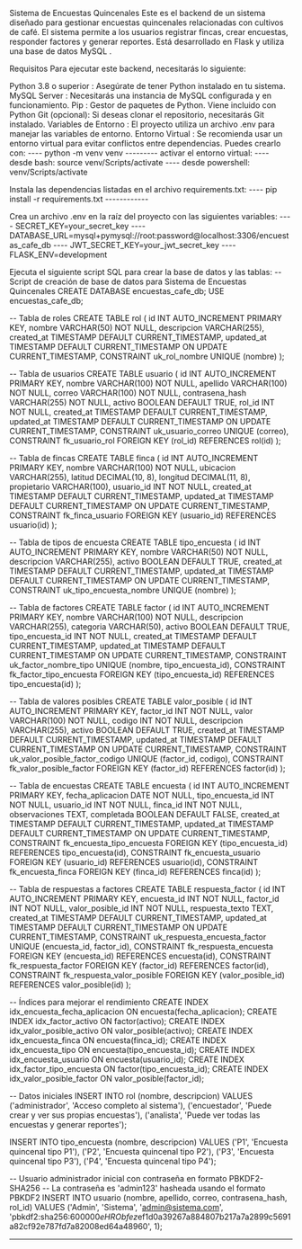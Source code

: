 Sistema de Encuestas Quincenales
Este es el backend de un sistema diseñado para gestionar encuestas quincenales relacionadas con cultivos de café. El sistema permite a los usuarios registrar fincas, crear encuestas, responder factores y generar reportes. Está desarrollado en Flask y utiliza una base de datos MySQL .

Requisitos
Para ejecutar este backend, necesitarás lo siguiente:

Python 3.8 o superior : Asegúrate de tener Python instalado en tu sistema.
MySQL Server : Necesitarás una instancia de MySQL configurada y en funcionamiento.
Pip : Gestor de paquetes de Python. Viene incluido con Python
Git (opcional): Si deseas clonar el repositorio, necesitarás Git instalado.
Variables de Entorno : El proyecto utiliza un archivo .env para manejar las variables de entorno.
Entorno Virtual : Se recomienda usar un entorno virtual para evitar conflictos entre dependencias. Puedes crearlo con: 
----           python -m venv venv             ---------
activar el entorno virtual:
---- desde bash: source venv/Scripts/activate
---- desde powershell: venv/Scripts/activate

Instala las dependencias listadas en el archivo requirements.txt:
----           pip install -r requirements.txt        ------------

Crea un archivo .env en la raíz del proyecto con las siguientes variables:
----         SECRET_KEY=your_secret_key
----         DATABASE_URL=mysql+pymysql://root:password@localhost:3306/encuestas_cafe_db
----         JWT_SECRET_KEY=your_jwt_secret_key
----         FLASK_ENV=development

Ejecuta el siguiente script SQL para crear la base de datos y las tablas:
-- Script de creación de base de datos para Sistema de Encuestas Quincenales
CREATE DATABASE encuestas_cafe_db;
USE encuestas_cafe_db;

-- Tabla de roles
CREATE TABLE rol (
    id INT AUTO_INCREMENT PRIMARY KEY,
    nombre VARCHAR(50) NOT NULL,
    descripcion VARCHAR(255),
    created_at TIMESTAMP DEFAULT CURRENT_TIMESTAMP,
    updated_at TIMESTAMP DEFAULT CURRENT_TIMESTAMP ON UPDATE CURRENT_TIMESTAMP,
    CONSTRAINT uk_rol_nombre UNIQUE (nombre)
);

-- Tabla de usuarios
CREATE TABLE usuario (
    id INT AUTO_INCREMENT PRIMARY KEY,
    nombre VARCHAR(100) NOT NULL,
    apellido VARCHAR(100) NOT NULL,
    correo VARCHAR(100) NOT NULL,
    contrasena_hash VARCHAR(255) NOT NULL,
    activo BOOLEAN DEFAULT TRUE,
    rol_id INT NOT NULL,
    created_at TIMESTAMP DEFAULT CURRENT_TIMESTAMP,
    updated_at TIMESTAMP DEFAULT CURRENT_TIMESTAMP ON UPDATE CURRENT_TIMESTAMP,
    CONSTRAINT uk_usuario_correo UNIQUE (correo),
    CONSTRAINT fk_usuario_rol FOREIGN KEY (rol_id) REFERENCES rol(id)
);

-- Tabla de fincas
CREATE TABLE finca (
    id INT AUTO_INCREMENT PRIMARY KEY,
    nombre VARCHAR(100) NOT NULL,
    ubicacion VARCHAR(255),
    latitud DECIMAL(10, 8),
    longitud DECIMAL(11, 8),
    propietario VARCHAR(100),
    usuario_id INT NOT NULL,
    created_at TIMESTAMP DEFAULT CURRENT_TIMESTAMP,
    updated_at TIMESTAMP DEFAULT CURRENT_TIMESTAMP ON UPDATE CURRENT_TIMESTAMP,
    CONSTRAINT fk_finca_usuario FOREIGN KEY (usuario_id) REFERENCES usuario(id)
);

-- Tabla de tipos de encuesta
CREATE TABLE tipo_encuesta (
    id INT AUTO_INCREMENT PRIMARY KEY,
    nombre VARCHAR(50) NOT NULL,
    descripcion VARCHAR(255),
    activo BOOLEAN DEFAULT TRUE,
    created_at TIMESTAMP DEFAULT CURRENT_TIMESTAMP,
    updated_at TIMESTAMP DEFAULT CURRENT_TIMESTAMP ON UPDATE CURRENT_TIMESTAMP,
    CONSTRAINT uk_tipo_encuesta_nombre UNIQUE (nombre)
);

-- Tabla de factores
CREATE TABLE factor (
    id INT AUTO_INCREMENT PRIMARY KEY,
    nombre VARCHAR(100) NOT NULL,
    descripcion VARCHAR(255),
    categoria VARCHAR(50),
    activo BOOLEAN DEFAULT TRUE,
    tipo_encuesta_id INT NOT NULL,
    created_at TIMESTAMP DEFAULT CURRENT_TIMESTAMP,
    updated_at TIMESTAMP DEFAULT CURRENT_TIMESTAMP ON UPDATE CURRENT_TIMESTAMP,
    CONSTRAINT uk_factor_nombre_tipo UNIQUE (nombre, tipo_encuesta_id),
    CONSTRAINT fk_factor_tipo_encuesta FOREIGN KEY (tipo_encuesta_id) REFERENCES tipo_encuesta(id)
);

-- Tabla de valores posibles
CREATE TABLE valor_posible (
    id INT AUTO_INCREMENT PRIMARY KEY,
    factor_id INT NOT NULL,
    valor VARCHAR(100) NOT NULL,
    codigo INT NOT NULL,
    descripcion VARCHAR(255),
    activo BOOLEAN DEFAULT TRUE,
    created_at TIMESTAMP DEFAULT CURRENT_TIMESTAMP,
    updated_at TIMESTAMP DEFAULT CURRENT_TIMESTAMP ON UPDATE CURRENT_TIMESTAMP,
    CONSTRAINT uk_valor_posible_factor_codigo UNIQUE (factor_id, codigo),
    CONSTRAINT fk_valor_posible_factor FOREIGN KEY (factor_id) REFERENCES factor(id)
);

-- Tabla de encuestas
CREATE TABLE encuesta (
    id INT AUTO_INCREMENT PRIMARY KEY,
    fecha_aplicacion DATE NOT NULL,
    tipo_encuesta_id INT NOT NULL,
    usuario_id INT NOT NULL,
    finca_id INT NOT NULL,
    observaciones TEXT,
    completada BOOLEAN DEFAULT FALSE,
    created_at TIMESTAMP DEFAULT CURRENT_TIMESTAMP,
    updated_at TIMESTAMP DEFAULT CURRENT_TIMESTAMP ON UPDATE CURRENT_TIMESTAMP,
    CONSTRAINT fk_encuesta_tipo_encuesta FOREIGN KEY (tipo_encuesta_id) REFERENCES tipo_encuesta(id),
    CONSTRAINT fk_encuesta_usuario FOREIGN KEY (usuario_id) REFERENCES usuario(id),
    CONSTRAINT fk_encuesta_finca FOREIGN KEY (finca_id) REFERENCES finca(id)
);

-- Tabla de respuestas a factores
CREATE TABLE respuesta_factor (
    id INT AUTO_INCREMENT PRIMARY KEY,
    encuesta_id INT NOT NULL,
    factor_id INT NOT NULL,
    valor_posible_id INT NOT NULL,
    respuesta_texto TEXT,
    created_at TIMESTAMP DEFAULT CURRENT_TIMESTAMP,
    updated_at TIMESTAMP DEFAULT CURRENT_TIMESTAMP ON UPDATE CURRENT_TIMESTAMP,
    CONSTRAINT uk_respuesta_encuesta_factor UNIQUE (encuesta_id, factor_id),
    CONSTRAINT fk_respuesta_encuesta FOREIGN KEY (encuesta_id) REFERENCES encuesta(id),
    CONSTRAINT fk_respuesta_factor FOREIGN KEY (factor_id) REFERENCES factor(id),
    CONSTRAINT fk_respuesta_valor_posible FOREIGN KEY (valor_posible_id) REFERENCES valor_posible(id)
);

-- Índices para mejorar el rendimiento
CREATE INDEX idx_encuesta_fecha_aplicacion ON encuesta(fecha_aplicacion);
CREATE INDEX idx_factor_activo ON factor(activo);
CREATE INDEX idx_valor_posible_activo ON valor_posible(activo);
CREATE INDEX idx_encuesta_finca ON encuesta(finca_id);
CREATE INDEX idx_encuesta_tipo ON encuesta(tipo_encuesta_id);
CREATE INDEX idx_encuesta_usuario ON encuesta(usuario_id);
CREATE INDEX idx_factor_tipo_encuesta ON factor(tipo_encuesta_id);
CREATE INDEX idx_valor_posible_factor ON valor_posible(factor_id);

-- Datos iniciales
INSERT INTO rol (nombre, descripcion) VALUES 
('administrador', 'Acceso completo al sistema'),
('encuestador', 'Puede crear y ver sus propias encuestas'),
('analista', 'Puede ver todas las encuestas y generar reportes');

INSERT INTO tipo_encuesta (nombre, descripcion) VALUES 
('P1', 'Encuesta quincenal tipo P1'),
('P2', 'Encuesta quincenal tipo P2'),
('P3', 'Encuesta quincenal tipo P3'),
('P4', 'Encuesta quincenal tipo P4');

-- Usuario administrador inicial con contraseña en formato PBKDF2-SHA256
-- La contraseña es 'admin123' hasheada usando el formato PBKDF2
INSERT INTO usuario (nombre, apellido, correo, contrasena_hash, rol_id) VALUES 
('Admin', 'Sistema', 'admin@sistema.com', 'pbkdf2:sha256:600000$eHRObfez$ef1d0a39267a884807b217a7a2899c5691a82cf92e787fd7a82008ed64a48960', 1);

--------------------------------------------------------------------------------------------------------


